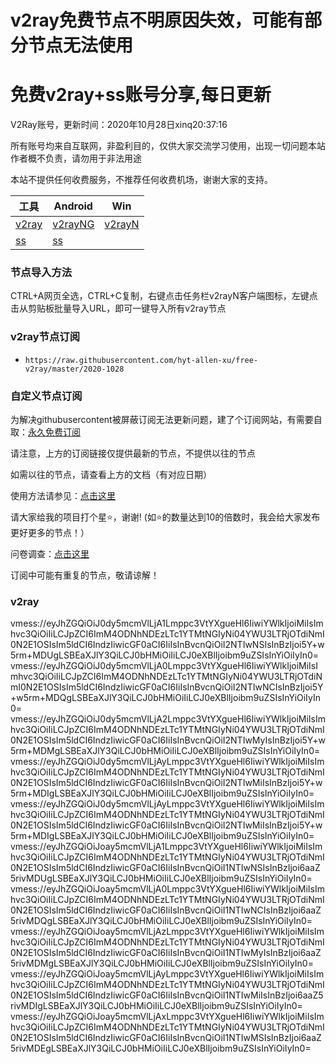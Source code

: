 # v2ray免费节点不明原因失效，可能有部分节点无法使用
# 免费v2ray+ss账号分享,每日更新
V2Ray账号，更新时间：2020年10月28日xinq20:37:16

所有账号均来自互联网，非盈利目的，仅供大家交流学习使用，出现一切问题本站作者概不负责，请勿用于非法用途  

本站不提供任何收费服务，不推荐任何收费机场，谢谢大家的支持。

|  工具  | Android  | Win  |  
|  ----  | ----   | ----  |  
| [v2ray](#v2ray)  | [v2rayNG](https://github.com/2dust/v2rayNG/releases/download/1.2.12/v2rayNG_1.2.12.apk) | [v2rayN](https://github.com/2dust/v2rayN/releases/download/3.19/v2rayN-Core.zip) |  
| [ss](#v2ray)  | [ss](https://github.com/shadowsocks/shadowsocks-android/releases/download/v5.1.4/shadowsocks--universal-5.1.4.apk)|  
### 节点导入方法  
CTRL+A网页全选，CTRL+C复制，右键点击任务栏v2rayN客户端图标，左键点击从剪贴板批量导入URL，即可一键导入所有v2ray节点  

### v2ray节点订阅  
- `https://raw.githubusercontent.com/hyt-allen-xu/free-v2ray/master/2020-1028`  

### 自定义节点订阅  
为解决githubusercontent被屏蔽订阅无法更新问题，建了个订阅网站，有需要自取：[永久免费订阅](http://freev2ray.orgfree.com)

请注意，上方的订阅链接仅提供最新的节点，不提供以往的节点

如需以往的节点，请查看上方的文档（有对应日期）

使用方法请参见：[点击这里](https://github.com/hyt-allen-xu/tutorials)

请大家给我的项目打个星⭐，谢谢!
(如⭐的数量达到10的倍数时，我会给大家发布更好更多的节点！）

问卷调查：[点击这里](https://forms.gle/5otS9JuFk6wzQ2ei7)

订阅中可能有重复的节点，敬请谅解！

### v2ray
vmess://eyJhZGQiOiJ0dy5mcmVlLjA1Lmppc3VtYXgueHl6IiwiYWlkIjoiMiIsImhvc3QiOiIiLCJpZCI6ImM4ODNhNDEzLTc1YTMtNGIyNi04YWU3LTRjOTdiNmI0N2E1OSIsIm5ldCI6IndzIiwicGF0aCI6IiIsInBvcnQiOiI2NTIwNSIsInBzIjoi5Y+w5rm+MDUgLSBEaXJlY3QiLCJ0bHMiOiIiLCJ0eXBlIjoibm9uZSIsInYiOiIyIn0=
vmess://eyJhZGQiOiJ0dy5mcmVlLjA0Lmppc3VtYXgueHl6IiwiYWlkIjoiMiIsImhvc3QiOiIiLCJpZCI6ImM4ODNhNDEzLTc1YTMtNGIyNi04YWU3LTRjOTdiNmI0N2E1OSIsIm5ldCI6IndzIiwicGF0aCI6IiIsInBvcnQiOiI2NTIwNCIsInBzIjoi5Y+w5rm+MDQgLSBEaXJlY3QiLCJ0bHMiOiIiLCJ0eXBlIjoibm9uZSIsInYiOiIyIn0=
vmess://eyJhZGQiOiJ0dy5mcmVlLjA2Lmppc3VtYXgueHl6IiwiYWlkIjoiMiIsImhvc3QiOiIiLCJpZCI6ImM4ODNhNDEzLTc1YTMtNGIyNi04YWU3LTRjOTdiNmI0N2E1OSIsIm5ldCI6IndzIiwicGF0aCI6IiIsInBvcnQiOiI2NTIwMyIsInBzIjoi5Y+w5rm+MDMgLSBEaXJlY3QiLCJ0bHMiOiIiLCJ0eXBlIjoibm9uZSIsInYiOiIyIn0=
vmess://eyJhZGQiOiJ0dy5mcmVlLjAyLmppc3VtYXgueHl6IiwiYWlkIjoiMiIsImhvc3QiOiIiLCJpZCI6ImM4ODNhNDEzLTc1YTMtNGIyNi04YWU3LTRjOTdiNmI0N2E1OSIsIm5ldCI6IndzIiwicGF0aCI6IiIsInBvcnQiOiI2NTIwMiIsInBzIjoi5Y+w5rm+MDIgLSBEaXJlY3QiLCJ0bHMiOiIiLCJ0eXBlIjoibm9uZSIsInYiOiIyIn0=
vmess://eyJhZGQiOiJ0dy5mcmVlLjAyLmppc3VtYXgueHl6IiwiYWlkIjoiMiIsImhvc3QiOiIiLCJpZCI6ImM4ODNhNDEzLTc1YTMtNGIyNi04YWU3LTRjOTdiNmI0N2E1OSIsIm5ldCI6IndzIiwicGF0aCI6IiIsInBvcnQiOiI2NTIwMiIsInBzIjoi5Y+w5rm+MDIgLSBEaXJlY3QiLCJ0bHMiOiIiLCJ0eXBlIjoibm9uZSIsInYiOiIyIn0=
vmess://eyJhZGQiOiJoay5mcmVlLjA1Lmppc3VtYXgueHl6IiwiYWlkIjoiMiIsImhvc3QiOiIiLCJpZCI6ImM4ODNhNDEzLTc1YTMtNGIyNi04YWU3LTRjOTdiNmI0N2E1OSIsIm5ldCI6IndzIiwicGF0aCI6IiIsInBvcnQiOiI1NTIwNSIsInBzIjoi6aaZ5rivMDUgLSBEaXJlY3QiLCJ0bHMiOiIiLCJ0eXBlIjoibm9uZSIsInYiOiIyIn0=
vmess://eyJhZGQiOiJoay5mcmVlLjA0Lmppc3VtYXgueHl6IiwiYWlkIjoiMiIsImhvc3QiOiIiLCJpZCI6ImM4ODNhNDEzLTc1YTMtNGIyNi04YWU3LTRjOTdiNmI0N2E1OSIsIm5ldCI6IndzIiwicGF0aCI6IiIsInBvcnQiOiI1NTIwNCIsInBzIjoi6aaZ5rivMDQgLSBEaXJlY3QiLCJ0bHMiOiIiLCJ0eXBlIjoibm9uZSIsInYiOiIyIn0=
vmess://eyJhZGQiOiJoay5mcmVlLjAzLmppc3VtYXgueHl6IiwiYWlkIjoiMiIsImhvc3QiOiIiLCJpZCI6ImM4ODNhNDEzLTc1YTMtNGIyNi04YWU3LTRjOTdiNmI0N2E1OSIsIm5ldCI6IndzIiwicGF0aCI6IiIsInBvcnQiOiI1NTIwMyIsInBzIjoi6aaZ5rivMDMgLSBEaXJlY3QiLCJ0bHMiOiIiLCJ0eXBlIjoibm9uZSIsInYiOiIyIn0=
vmess://eyJhZGQiOiJoay5mcmVlLjAyLmppc3VtYXgueHl6IiwiYWlkIjoiMiIsImhvc3QiOiIiLCJpZCI6ImM4ODNhNDEzLTc1YTMtNGIyNi04YWU3LTRjOTdiNmI0N2E1OSIsIm5ldCI6IndzIiwicGF0aCI6IiIsInBvcnQiOiI1NTIwMiIsInBzIjoi6aaZ5rivMDIgLSBEaXJlY3QiLCJ0bHMiOiIiLCJ0eXBlIjoibm9uZSIsInYiOiIyIn0=
vmess://eyJhZGQiOiJoay5mcmVlLjAxLmppc3VtYXgueHl6IiwiYWlkIjoiMiIsImhvc3QiOiIiLCJpZCI6ImM4ODNhNDEzLTc1YTMtNGIyNi04YWU3LTRjOTdiNmI0N2E1OSIsIm5ldCI6IndzIiwicGF0aCI6IiIsInBvcnQiOiI1NTIwMSIsInBzIjoi6aaZ5rivMDEgLSBEaXJlY3QiLCJ0bHMiOiIiLCJ0eXBlIjoibm9uZSIsInYiOiIyIn0=
